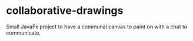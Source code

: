 # collaborative-drawings

Small JavaFx project to have a communal canvas to paint on with a chat to communicate. <br />
